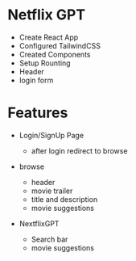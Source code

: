 # Netflix GPT

- Create React App
- Configured TailwindCSS
- Created Components 
- Setup Rounting
- Header
- login form

# Features
- Login/SignUp Page
    - after login redirect to browse
- browse
    - header
    - movie trailer
    - title and description
    - movie suggestions

- NextflixGPT
    - Search bar
    - movie suggestions 
  